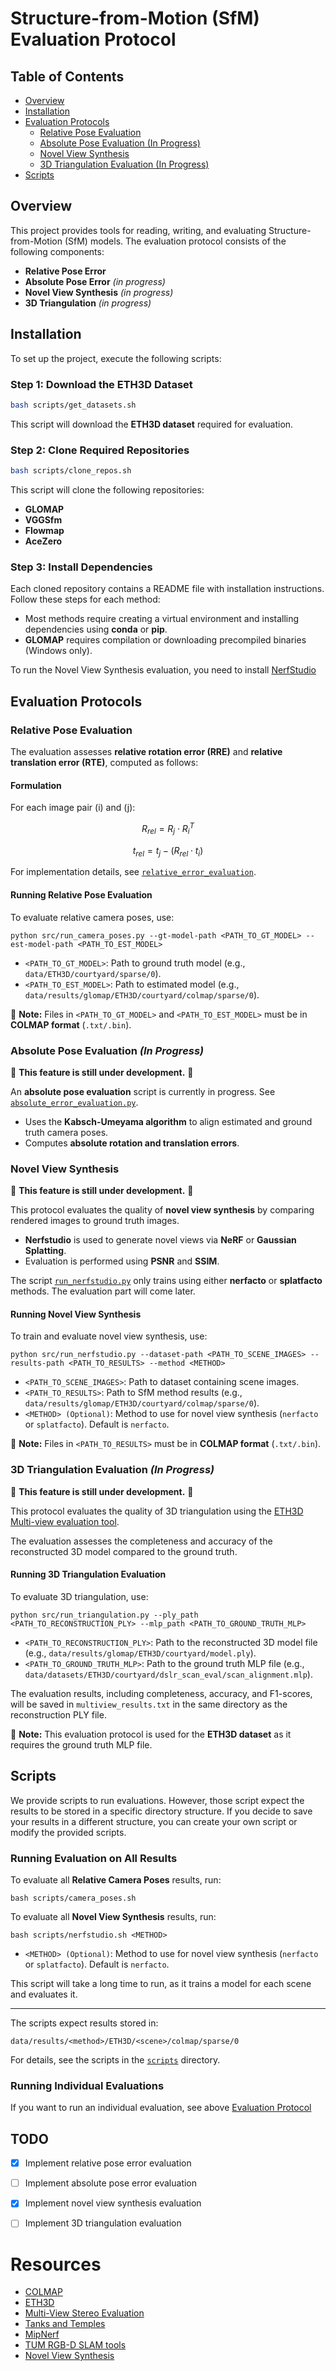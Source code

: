 # Structure-from-Motion (SfM) Evaluation Protocol

## Table of Contents
- [Overview](#overview)
- [Installation](#installation)
- [Evaluation Protocols](#evaluation-protocols)
    - [Relative Pose Evaluation](#relative-pose-evaluation)
    - [Absolute Pose Evaluation (In Progress)](#absolute-pose-evaluation-in-progress)
    - [Novel View Synthesis](#novel-view-synthesis-in-progress)
    - [3D Triangulation Evaluation (In Progress)](#3d-triangulation-evaluation-in-progress)
- [Scripts](#scripts)

## Overview
This project provides tools for reading, writing, and evaluating Structure-from-Motion (SfM) models.
The evaluation protocol consists of the following components:
- **Relative Pose Error**
- **Absolute Pose Error** *(in progress)*
- **Novel View Synthesis** *(in progress)*
- **3D Triangulation** *(in progress)*

## Installation
To set up the project, execute the following scripts:

### Step 1: Download the ETH3D Dataset
```bash
bash scripts/get_datasets.sh
```
This script will download the **ETH3D dataset** required for evaluation.

### Step 2: Clone Required Repositories
```bash
bash scripts/clone_repos.sh
```
This script will clone the following repositories:
- **GLOMAP**
- **VGGSfm**
- **Flowmap**
- **AceZero**

### Step 3: Install Dependencies
Each cloned repository contains a README file with installation instructions.
Follow these steps for each method:
- Most methods require creating a virtual environment and installing dependencies using **conda** or **pip**.
- **GLOMAP** requires compilation or downloading precompiled binaries (Windows only).

To run the Novel View Synthesis evaluation, you need to install [NerfStudio](https://docs.nerf.studio/quickstart/installation.html)

## Evaluation Protocols

### Relative Pose Evaluation
The evaluation assesses **relative rotation error (RRE)** and **relative translation error (RTE)**, computed as follows:

#### Formulation
For each image pair \(i\) and \(j\):
```math
  R_{rel} = R_j \cdot R_i^T
```
```math
  t_{rel} = t_j - (R_{rel} \cdot t_i)
```
For implementation details, see [`relative_error_evaluation`](src/evaluation/relative_error_evaluation.py).

#### Running Relative Pose Evaluation
To evaluate relative camera poses, use:
```
python src/run_camera_poses.py --gt-model-path <PATH_TO_GT_MODEL> --est-model-path <PATH_TO_EST_MODEL>
```
- `<PATH_TO_GT_MODEL>`: Path to ground truth model (e.g., `data/ETH3D/courtyard/sparse/0`).
- `<PATH_TO_EST_MODEL>`: Path to estimated model (e.g., `data/results/glomap/ETH3D/courtyard/colmap/sparse/0`).

📌 **Note:** Files in `<PATH_TO_GT_MODEL>` and `<PATH_TO_EST_MODEL>` must be in **COLMAP format** (`.txt/.bin`).

### Absolute Pose Evaluation *(In Progress)*
🚧 **This feature is still under development.** 🚧

An **absolute pose evaluation** script is currently in progress. See [`absolute_error_evaluation.py`](src/evaluation/absolute_error_evaluation.py).
- Uses the **Kabsch-Umeyama algorithm** to align estimated and ground truth camera poses.
- Computes **absolute rotation and translation errors**.

### Novel View Synthesis
🚧 **This feature is still under development.** 🚧

This protocol evaluates the quality of **novel view synthesis** by comparing rendered images to ground truth images.
- **Nerfstudio** is used to generate novel views via **NeRF** or **Gaussian Splatting**.
- Evaluation is performed using **PSNR** and **SSIM**.

The script [`run_nerfstudio.py`](src/run_nerfstudio.py) only trains using either **nerfacto** or **splatfacto** methods.
The evaluation part will come later.

#### Running Novel View Synthesis
To train and evaluate novel view synthesis, use:
```
python src/run_nerfstudio.py --dataset-path <PATH_TO_SCENE_IMAGES> --results-path <PATH_TO_RESULTS> --method <METHOD>
```
- `<PATH_TO_SCENE_IMAGES>`: Path to dataset containing scene images.
- `<PATH_TO_RESULTS>`: Path to SfM method results (e.g., `data/results/glomap/ETH3D/courtyard/colmap/sparse/0`).
- `<METHOD> (Optional)`: Method to use for novel view synthesis (`nerfacto` or `splatfacto`). Default is `nerfacto`.

📌 **Note:** Files in `<PATH_TO_RESULTS>` must be in **COLMAP format** (`.txt/.bin`).

### 3D Triangulation Evaluation *(In Progress)*
🚧 **This feature is still under development.** 🚧

This protocol evaluates the quality of 3D triangulation using the [ETH3D Multi-view evaluation tool](https://github.com/ETH3D/multi-view-evaluation).

The evaluation assesses the completeness and accuracy of the reconstructed 3D model compared to the ground truth.

#### Running 3D Triangulation Evaluation
To evaluate 3D triangulation, use:
```
python src/run_triangulation.py --ply_path <PATH_TO_RECONSTRUCTION_PLY> --mlp_path <PATH_TO_GROUND_TRUTH_MLP>
```

- `<PATH_TO_RECONSTRUCTION_PLY>`: Path to the reconstructed 3D model file (e.g., `data/results/glomap/ETH3D/courtyard/model.ply`).
- `<PATH_TO_GROUND_TRUTH_MLP>`: Path to the ground truth MLP file (e.g., `data/datasets/ETH3D/courtyard/dslr_scan_eval/scan_alignment.mlp`).

The evaluation results, including completeness, accuracy, and F1-scores, will be saved in `multiview_results.txt` in the same directory as the reconstruction PLY file.

📌 **Note:** This evaluation protocol is used for the **ETH3D dataset** as it requires the ground truth MLP file.

## Scripts

We provide scripts to run evaluations. However, those script expect the results to be stored in a specific directory structure.
If you decide to save your results in a different structure, you can create your own script or modify the provided scripts.

### Running Evaluation on All Results
To evaluate all **Relative Camera Poses** results, run:
```
bash scripts/camera_poses.sh
```

To evaluate all **Novel View Synthesis** results, run:
```
bash scripts/nerfstudio.sh <METHOD>
```
- `<METHOD> (Optional)`: Method to use for novel view synthesis (`nerfacto` or `splatfacto`). Default is `nerfacto`.

This script will take a long time to run, as it trains a model for each scene and evaluates it.

---
The scripts expect results stored in:
```
data/results/<method>/ETH3D/<scene>/colmap/sparse/0
```
For details, see the scripts in the [`scripts`](scripts) directory.

### Running Individual Evaluations
If you want to run an individual evaluation, see above [Evaluation Protocol](#evaluation-protocol)

## TODO
- [x] Implement relative pose error evaluation
- [ ] Implement absolute pose error evaluation
- [x] Implement novel view synthesis evaluation
- [ ] Implement 3D triangulation evaluation


# Resources
- [COLMAP](https://colmap.github.io/)
- [ETH3D](https://www.eth3d.net/)
- [Multi-View Stereo Evaluation](https://github.com/ETH3D/multi-view-evaluation)
- [Tanks and Temples](https://www.tanksandtemples.org/)
- [MipNerf](https://jonbarron.info/mipnerf360/)
- [TUM RGB-D SLAM tools](https://cvg.cit.tum.de/data/datasets/rgbd-dataset/tools/)
- [Novel View Synthesis](https://arxiv.org/abs/1601.06950)